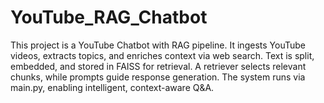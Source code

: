 # YouTube_RAG_Chatbot
This project is a YouTube Chatbot with RAG pipeline. It ingests YouTube videos, extracts topics, and enriches context via web search. Text is split, embedded, and stored in FAISS for retrieval. A retriever selects relevant chunks, while prompts guide response generation. The system runs via main.py, enabling intelligent, context-aware Q&amp;A.

